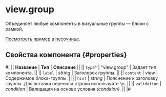 # view.group

Объединяет любые компоненты в визуальные группы — блоки с рамкой.

[Посмотреть пример в песочнице](https://clck.ru/QRZF6).

## Свойства компонента {#properties}

#|
|| **Название** | **Тип** | **Описание** ||
|| `type`<span style="color: red">\*</span> | "view.group" | Задает тип компонента. ||
|| `label` | _string_ | Заголовок группы. ||
|| `content` | _view_ | Содержимое блока-группы. ||
|| `hint` | _string_ | Пояснение к заголовку группы. Для вставки переноса строки используйте `\n`. ||
|| `validation` | _condition_ | Валидация на основе условия _(condition)_. ||
|#
